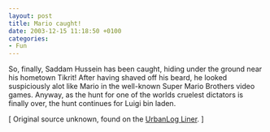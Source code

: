 ```yaml
---
layout: post
title: Mario caught!
date: 2003-12-15 11:18:50 +0100
categories:
- Fun
---
```

So, finally, Saddam Hussein has been caught, hiding under the ground near his hometown Tikrit! After having shaved off his beard, he looked suspiciously alot like Mario in the well-known Super Mario Brothers video games. Anyway, as the hunt for one of the worlds cruelest dictators is finally over, the hunt continues for Luigi bin laden.

[ Original source unknown, found on the <a title="UrbanLog Liner" href="http://mabento.project-psy.com/ulog/">UrbanLog Liner</a>. ]

